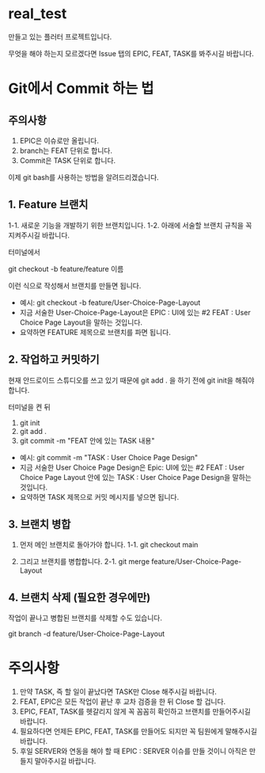 # real_test

만들고 있는 플러터 프로젝트입니다.

무엇을 해야 하는지 모르겠다면 Issue 탭의 EPIC, FEAT, TASK를 봐주시길 바랍니다.

# Git에서 Commit 하는 법

## 주의사항

1. EPIC은 이슈로만 올립니다.
2. branch는 FEAT 단위로 합니다.
3. Commit은 TASK 단위로 합니다.

이제 git bash를 사용하는 방법을 알려드리겠습니다.

## 1. Feature 브랜치
1-1. 새로운 기능을 개발하기 위한 브랜치입니다.
1-2. 아래에 서술할 브랜치 규칙을 꼭 지켜주시길 바랍니다.

터미널에서

git checkout -b feature/feature 이름

이런 식으로 작성해서 브랜치를 만들면 됩니다.

* 예시: git checkout -b feature/User-Choice-Page-Layout
* 지금 서술한 User-Choice-Page-Layout은 EPIC : UI에 있는 #2 FEAT : User Choice Page Layout을 말하는 것입니다.
* 요약하면 FEATURE 제목으로 브랜치를 파면 됩니다.

## 2. 작업하고 커밋하기

현재 안드로이드 스튜디오를 쓰고 있기 때문에 git add . 을 하기 전에 git init을 해줘야 합니다.

터미널을 켠 뒤

1. git init
2. git add .
3. git commit -m "FEAT 안에 있는 TASK 내용"

* 예시: git commit -m "TASK : User Choice Page Design"
* 지금 서술한 User Choice Page Design은 Epic: UI에 있는 #2 FEAT : User Choice Page Layout 안에 있는 TASK : User Choice Page Design을 말하는 것입니다.
* 요약하면 TASK 제목으로 커밋 메시지를 넣으면 됩니다.

## 3. 브랜치 병합

1. 먼저 메인 브랜치로 돌아가야 합니다.
1-1. git checkout main

2. 그리고 브랜치를 병합합니다.
2-1. git merge feature/User-Choice-Page-Layout

## 4. 브랜치 삭제 (필요한 경우에만)

작업이 끝나고 병합된 브랜치를 삭제할 수도 있습니다.

git branch -d feature/User-Choice-Page-Layout

# 주의사항

1. 만약 TASK, 즉 할 일이 끝났다면 TASK만 Close 해주시길 바랍니다.
2. FEAT, EPIC은 모든 작업이 끝난 후 교차 검증을 한 뒤 Close 할 겁니다.
3. EPIC, FEAT, TASK를 헷갈리지 않게 꼭 꼼꼼히 확인하고 브랜치를 만들어주시길 바랍니다.
4. 필요하다면 언제든 EPIC, FEAT, TASK를 만들어도 되지만 꼭 팀원에게 말해주시길 바랍니다.
5. 후일 SERVER와 연동을 해야 할 때 EPIC : SERVER 이슈를 만들 것이니 아직은 만들지 말아주시길 바랍니다.
